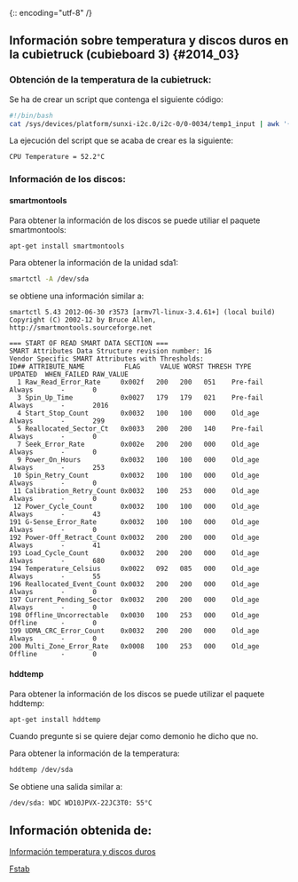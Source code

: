 {:: encoding="utf-8" /}
## Información sobre temperatura y discos duros en la cubietruck (cubieboard 3) {#2014_03}

### Obtención de la temperatura de la cubietruck:

Se ha de crear un script que contenga el siguiente código:
``` bash
#!/bin/bash
cat /sys/devices/platform/sunxi-i2c.0/i2c-0/0-0034/temp1_input | awk '{ printf ("CPU Temperature = %0.1f°C\n",$1/1000); }'
```

La ejecución del script que se acaba de crear es la siguiente:

    CPU Temperature = 52.2°C



### Información de los discos:

#### smartmontools
Para obtener la información de los discos se puede utiliar el paquete smartmontools:
``` bash
apt-get install smartmontools
```

Para obtener la información de la unidad sda1:
``` bash
smartctl -A /dev/sda
```

se obtiene una información similar a:

```
smartctl 5.43 2012-06-30 r3573 [armv7l-linux-3.4.61+] (local build)
Copyright (C) 2002-12 by Bruce Allen, http://smartmontools.sourceforge.net

=== START OF READ SMART DATA SECTION ===
SMART Attributes Data Structure revision number: 16
Vendor Specific SMART Attributes with Thresholds:
ID## ATTRIBUTE_NAME          FLAG     VALUE WORST THRESH TYPE      UPDATED  WHEN_FAILED RAW_VALUE
  1 Raw_Read_Error_Rate     0x002f   200   200   051    Pre-fail  Always       -       0
  3 Spin_Up_Time            0x0027   179   179   021    Pre-fail  Always       -       2016
  4 Start_Stop_Count        0x0032   100   100   000    Old_age   Always       -       299
  5 Reallocated_Sector_Ct   0x0033   200   200   140    Pre-fail  Always       -       0
  7 Seek_Error_Rate         0x002e   200   200   000    Old_age   Always       -       0
  9 Power_On_Hours          0x0032   100   100   000    Old_age   Always       -       253
 10 Spin_Retry_Count        0x0032   100   100   000    Old_age   Always       -       0
 11 Calibration_Retry_Count 0x0032   100   253   000    Old_age   Always       -       0
 12 Power_Cycle_Count       0x0032   100   100   000    Old_age   Always       -       43
191 G-Sense_Error_Rate      0x0032   100   100   000    Old_age   Always       -       0
192 Power-Off_Retract_Count 0x0032   200   200   000    Old_age   Always       -       41
193 Load_Cycle_Count        0x0032   200   200   000    Old_age   Always       -       680
194 Temperature_Celsius     0x0022   092   085   000    Old_age   Always       -       55
196 Reallocated_Event_Count 0x0032   200   200   000    Old_age   Always       -       0
197 Current_Pending_Sector  0x0032   200   200   000    Old_age   Always       -       0
198 Offline_Uncorrectable   0x0030   100   253   000    Old_age   Offline      -       0
199 UDMA_CRC_Error_Count    0x0032   200   200   000    Old_age   Always       -       0
200 Multi_Zone_Error_Rate   0x0008   100   253   000    Old_age   Offline      -       0
```

#### hddtemp
Para obtener la información de los discos se puede utilizar el paquete hddtemp:
``` bash
apt-get install hddtemp
```
Cuando pregunte si se quiere dejar como demonio he dicho que no.

Para obtener la información de la temperatura:
``` bash
hddtemp /dev/sda
```
Se obtiene una salida similar a:

    /dev/sda: WDC WD10JPVX-22JC3T0: 55°C




## Información obtenida de:

[Información temperatura y discos duros](http://www.cubieforums.com/index.php/topic,2004.0.html)

[Fstab](https://help.ubuntu.com/community/Fstab)
